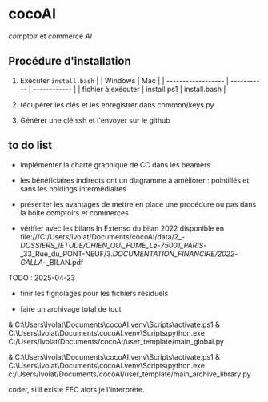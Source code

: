 # cocoAI

*co*mptoir et *co*mmerce *AI*

## Procédure d'installation

1. Exécuter ```install.bash```
 |                    | Windows     | Mac          |
 | ------------------ | ----------- | ------------ |
 | fichier à exécuter | install.ps1 | install.bash |

2. récupérer les clés et les enregistrer dans common/keys.py
3. Générer une clé ssh et l'envoyer sur le github  

## to do list

- implémenter la charte graphique de CC dans les beamers
- les bénéficiaires indirects ont un diagramme à améliorer : pointillés et sans les holdings intermédiaires
- présenter les avantages de mettre en place une procédure ou pas dans la boite comptoirs et commerces

- vérifier avec les bilans In Extenso du bilan 2022 disponible en
file:///C:/Users/lvolat/Documents/cocoAI/data/2_-*DOSSIERS_lETUDE/CHIEN_QUI_FUME_Le*-*75001_PARIS*-_33_Rue_du_PONT-NEUF/3.*DOCUMENTATION_FINANCIRE/2022*-*GALLA*-_BILAN.pdf

TODO : 2025-04-23

- finir les fignolages pour les fichiers résiduels

- faire un archivage total de tout

 & C:\Users\lvolat\Documents\cocoAI\.venv\Scripts\activate.ps1
 & C:\Users\lvolat\Documents\cocoAI\.venv\Scripts\python.exe C:/Users/lvolat/Documents/cocoAI/user_template/main_global.py

& C:\Users\lvolat\Documents\cocoAI\.venv\Scripts\activate.ps1
& C:\Users\lvolat\Documents\cocoAI\.venv\Scripts\python.exe c:/Users/lvolat/Documents/cocoAI/user_template/main_archive_library.py

coder, si il existe FEC alors je l'interprête.
